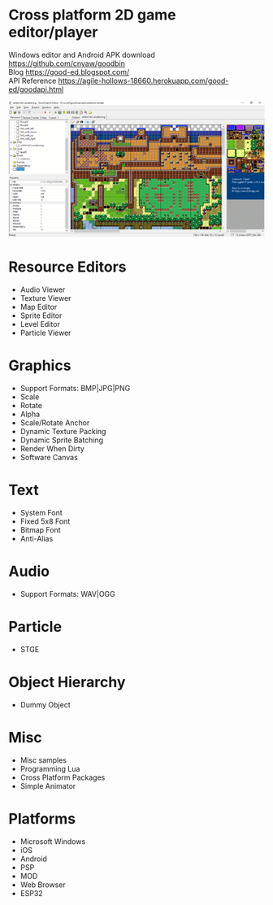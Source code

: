 # Cross platform 2D game editor/player

Windows editor and Android APK download https://github.com/cnyaw/goodbin <br/>
Blog https://good-ed.blogspot.com/ <br/>
API Reference https://agile-hollows-18660.herokuapp.com/good-ed/goodapi.html

![ed](gooded.png)

# Resource Editors
* Audio Viewer
* Texture Viewer
* Map Editor
* Sprite Editor
* Level Editor
* Particle Viewer

# Graphics
* Support Formats: BMP|JPG|PNG
* Scale
* Rotate
* Alpha
* Scale/Rotate Anchor
* Dynamic Texture Packing
* Dynamic Sprite Batching
* Render When Dirty
* Software Canvas

# Text
* System Font
* Fixed 5x8 Font
* Bitmap Font
* Anti-Alias

# Audio
* Support Formats: WAV|OGG

# Particle
* STGE

# Object Hierarchy
* Dummy Object

# Misc
* Misc samples
* Programming Lua
* Cross Platform Packages
* Simple Animator

# Platforms
* Microsoft Windows
* iOS
* Android
* PSP
* MOD
* Web Browser
* ESP32
